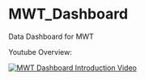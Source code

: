 # MWT_Dashboard
 Data Dashboard for MWT

Youtube Overview:

[![MWT Dashboard Introduction Video](http://img.youtube.com/vi/xbQ0CRUCnZs/0.jpg)](https://youtu.be/xbQ0CRUCnZs "MWT Dashboard Introduction Video")
